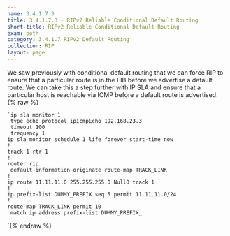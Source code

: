 ```yaml
---
name: 3.4.1.7.3
title: 3.4.1.7.3 - RIPv2 Reliable Conditional Default Routing
short-title: RIPv2 Reliable Conditional Default Routing
exam: both
category: 3.4.1.7 RIPv2 Default Routing
collection: RIP
layout: page
---
```

We saw previously with conditional default routing that we can force RIP to ensure that a particular route is in the FIB before we advertise a default route. We can take this a step further with IP SLA and ensure that a particular host is reachable via ICMP before a default route is advertised.
{% raw %}
```
`ip sla monitor 1
 type echo protocol ipIcmpEcho 192.168.23.3
 timeout 100
 frequency 1
ip sla monitor schedule 1 life forever start-time now
!
track 1 rtr 1
!
router rip
 default-information originate route-map TRACK_LINK
!
ip route 11.11.11.0 255.255.255.0 Null0 track 1
!
ip prefix-list DUMMY_PREFIX seq 5 permit 11.11.11.0/24
!
route-map TRACK_LINK permit 10
 match ip address prefix-list DUMMY_PREFIX_
```
\`{% endraw %}